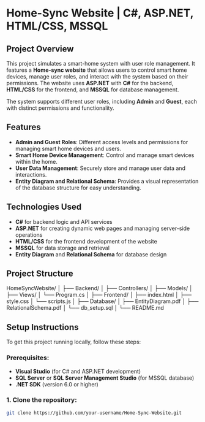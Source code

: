 # Home-Sync Website | C#, ASP.NET, HTML/CSS, MSSQL

## Project Overview
This project simulates a smart-home system with user role management. It features a **Home-sync website** that allows users to control smart home devices, manage user roles, and interact with the system based on their permissions. The website uses **ASP.NET** with **C#** for the backend, **HTML/CSS** for the frontend, and **MSSQL** for database management. 

The system supports different user roles, including **Admin** and **Guest**, each with distinct permissions and functionality.

## Features
- **Admin and Guest Roles**: Different access levels and permissions for managing smart home devices and users.
- **Smart Home Device Management**: Control and manage smart devices within the home.
- **User Data Management**: Securely store and manage user data and interactions.
- **Entity Diagram and Relational Schema**: Provides a visual representation of the database structure for easy understanding.

## Technologies Used
- **C#** for backend logic and API services
- **ASP.NET** for creating dynamic web pages and managing server-side operations
- **HTML/CSS** for the frontend development of the website
- **MSSQL** for data storage and retrieval
- **Entity Diagram** and **Relational Schema** for database design

## Project Structure

HomeSyncWebsite/ │ ├── Backend/ │ ├── Controllers/ │ ├── Models/ │ ├── Views/ │ └── Program.cs │ ├── Frontend/ │ ├── index.html │ ├── style.css │ └── scripts.js │ ├── Database/ │ ├── EntityDiagram.pdf │ ├── RelationalSchema.pdf │ └── db_setup.sql │ └── README.md

## Setup Instructions

To get this project running locally, follow these steps:

### Prerequisites:
- **Visual Studio** (for C# and ASP.NET development)
- **SQL Server** or **SQL Server Management Studio** (for MSSQL database)
- **.NET SDK** (version 6.0 or higher)

### 1. Clone the repository:
```bash
git clone https://github.com/your-username/Home-Sync-Website.git
